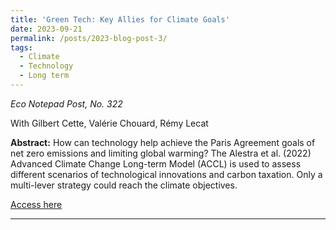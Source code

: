 ```yaml
---
title: 'Green Tech: Key Allies for Climate Goals'
date: 2023-09-21
permalink: /posts/2023-blog-post-3/
tags:
  - Climate
  - Technology
  - Long term
---
```


*Eco Notepad Post, No. 322*

With Gilbert Cette, Valérie Chouard, Rémy Lecat

**Abstract:** How can technology help achieve the Paris Agreement goals of net zero emissions and limiting global warming? The Alestra et al. (2022) Advanced Climate Change Long-term Model (ACCL) is used to assess different scenarios of technological innovations and carbon taxation. Only a multi-lever strategy could reach the climate objectives.

[Access here](https://www.banque-france.fr/en/publications-and-statistics/publications/green-tech-key-allies-climate-goals)

------
